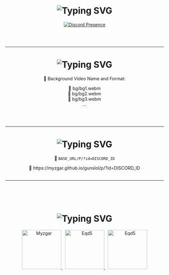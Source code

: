 <!-- 🎯 Discord Presence -->
<h1 align="center">
  <img src="https://readme-typing-svg.herokuapp.com?font=Pacifico&pause=1000&color=326EFF&background=69FF2000&center=true&vCenter=true&repeat=false&width=435&lines=Discord" alt="Typing SVG" />
</h1>

<p align="center">
  <a href="https://discord.com/users/1001063456566415400">
    <img src="https://lanyard.cnrad.dev/api/1001063456566415400?theme=dark&bg=1e1e1e&borderRadius=8px&idleMessage=Probably+working+on+something+cool..." alt="Discord Presence" />
  </a>
</p>

<br><br>

---

<!-- 💻 Background Videos -->
<h1 align="center">
  <img src="https://readme-typing-svg.herokuapp.com?font=Pacifico&pause=1000&color=a1f9ff&background=69FF2000&center=true&vCenter=true&repeat=false&width=435&lines=Install+Background+Videos" alt="Typing SVG" />
</h1>

<p align="center">🎥 Background Video Name and Format:</p>

<div align="center">

📁 bg/bg1.webm  
📁 bg/bg2.webm  
📁 bg/bg3.webm  
...

</div>

<br><br>

---

<!-- ⚙️ How to Use -->
<h1 align="center">
  <img src="https://readme-typing-svg.herokuapp.com?font=Pacifico&pause=1000&color=a1f9ff&background=69FF2000&center=true&vCenter=true&repeat=false&width=435&lines=How+to+Use" alt="Typing SVG" />
</h1>

<p align="center">
  🔗 <code>BASE_URL/P/?id=DISCORD_ID</code>
</p>

<div align="center">
  📁 https://myzgar.github.io/gunslol/p/?id=DISCORD_ID
</div>

<br>

---

<br><br><br>

<!-- 👥 Contributors -->
<h1 align="center">
  <img src="https://readme-typing-svg.herokuapp.com?font=Pacifico&pause=1000&color=FF0000&background=69FF2000&center=true&vCenter=true&repeat=false&width=435&lines=Contributors" alt="Typing SVG" />
</h1>

<div align="center">
  <a href="https://github.com/myzgar" target="_blank">
    <img 
      src="https://images.weserv.nl/?url=avatars.githubusercontent.com/myzgar?v=4&h=125&w=125&fit=cover&mask=circle&maxage=7d" 
      width="125" 
      height="125" 
      title="Myzgar" 
    />
  </a> &nbsp; <a href="https://github.com/eqd5" target="_blank">
    <img 
      src="https://images.weserv.nl/?url=avatars.githubusercontent.com/eqd5?v=4&h=125&w=125&fit=cover&mask=circle&maxage=7d" 
      width="125" 
      height="125" 
      title="Eqd5" 
    />
  </a>
    </a> &nbsp; <a href="https://github.com/mermireal" target="_blank">
    <img 
      src="https://images.weserv.nl/?url=avatars.githubusercontent.com/mermireal?v=4&h=125&w=125&fit=cover&mask=circle&maxage=7d" 
      width="125" 
      height="125" 
      title="Eqd5" 
    />
  </a>
</div>
